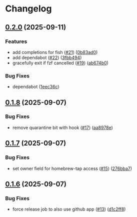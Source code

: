 # Changelog

## [0.2.0](https://github.com/hugginsio/talosctx/compare/v0.1.8...v0.2.0) (2025-09-11)


### Features

* add completions for fish ([#21](https://github.com/hugginsio/talosctx/issues/21)) ([0b83ad0](https://github.com/hugginsio/talosctx/commit/0b83ad031ae6314a29d4b49b12e3277f8b5597dd))
* add dependabot ([#22](https://github.com/hugginsio/talosctx/issues/22)) ([3fbb494](https://github.com/hugginsio/talosctx/commit/3fbb4943c8860ad7dacff2a3321d5de267b4c4bb))
* gracefully exit if fzf cancelled ([#19](https://github.com/hugginsio/talosctx/issues/19)) ([ab674b0](https://github.com/hugginsio/talosctx/commit/ab674b08b8a35371238c45530eceb626b1f94d37))


### Bug Fixes

* dependabot ([1eec36c](https://github.com/hugginsio/talosctx/commit/1eec36c5cd45b357fca1878cf1a3f88bdb325169))

## [0.1.8](https://github.com/hugginsio/talosctx/compare/v0.1.7...v0.1.8) (2025-09-07)


### Bug Fixes

* remove quarantine bit with hook ([#17](https://github.com/hugginsio/talosctx/issues/17)) ([aa8978e](https://github.com/hugginsio/talosctx/commit/aa8978e116a2970b3d478f0a0782e8d818a0f988))

## [0.1.7](https://github.com/hugginsio/talosctx/compare/v0.1.6...v0.1.7) (2025-09-07)


### Bug Fixes

* set owner field for homebrew-tap access ([#15](https://github.com/hugginsio/talosctx/issues/15)) ([276bba7](https://github.com/hugginsio/talosctx/commit/276bba76625f79674e3cf2e1175aa2af64d79f64))

## [0.1.6](https://github.com/hugginsio/talosctx/compare/v0.1.5...v0.1.6) (2025-09-07)


### Bug Fixes

* force release job to also use github app ([#13](https://github.com/hugginsio/talosctx/issues/13)) ([d1c2ff8](https://github.com/hugginsio/talosctx/commit/d1c2ff84a5ac1988a2b4ffa74943573c919972e9))
